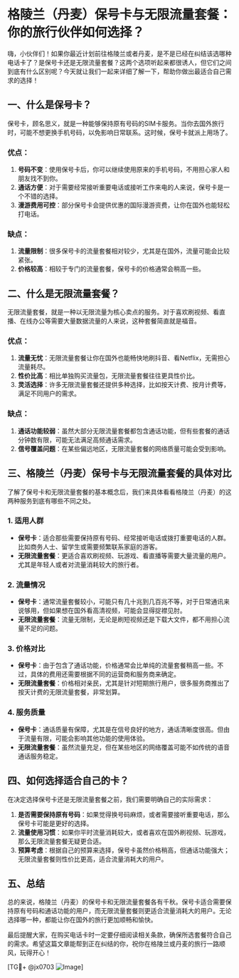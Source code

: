 # 格陵兰（丹麦）保号卡与无限流量套餐：你的旅行伙伴如何选择？

嗨，小伙伴们！如果你最近计划前往格陵兰或者丹麦，是不是已经在纠结该选哪种电话卡了？是保号卡还是无限流量套餐？这两个选项听起来都很诱人，但它们之间到底有什么区别呢？今天就让我们一起来详细了解一下，帮助你做出最适合自己需求的选择！

## 一、什么是保号卡？

保号卡，顾名思义，就是一种能够保持原有号码的SIM卡服务。当你去国外旅行时，可能不想更换手机号码，以免影响日常联系。这时候，保号卡就派上用场了。

### 优点：
1. **号码不变**：使用保号卡后，你可以继续使用原来的手机号码，不用担心家人和朋友找不到你。
2. **通话方便**：对于需要经常接听重要电话或接听工作来电的人来说，保号卡是一个不错的选择。
3. **漫游费用可控**：部分保号卡会提供优惠的国际漫游资费，让你在国外也能轻松打电话。

### 缺点：
1. **流量限制**：很多保号卡的流量套餐相对较少，尤其是在国外，流量可能会比较紧张。
2. **价格较高**：相较于专门的流量套餐，保号卡的价格通常会稍高一些。

## 二、什么是无限流量套餐？

无限流量套餐，就是一种以无限流量为核心卖点的服务。对于喜欢刷视频、看直播、在线办公等需要大量数据流量的人来说，这种套餐简直就是福音。

### 优点：
1. **流量无忧**：无限流量套餐让你在国外也能畅快地刷抖音、看Netflix，无需担心流量耗尽。
2. **性价比高**：相比单独购买流量包，无限流量套餐往往更具性价比。
3. **灵活选择**：许多无限流量套餐还提供多种选择，比如按天计费、按月计费等，满足不同用户的需求。

### 缺点：
1. **通话功能较弱**：虽然大部分无限流量套餐都包含通话功能，但有些套餐的通话分钟数有限，可能无法满足高频通话需求。
2. **信号覆盖问题**：在某些偏远地区，无限流量套餐的网络质量可能会受到影响。

## 三、格陵兰（丹麦）保号卡与无限流量套餐的具体对比

了解了保号卡和无限流量套餐的基本概念后，我们来具体看看格陵兰（丹麦）的这两种服务到底有哪些不同之处。

### 1. **适用人群**
   - **保号卡**：适合那些需要保持原有号码、经常接听电话或拨打重要电话的人群。比如商务人士、留学生或需要频繁联系家庭的游客。
   - **无限流量套餐**：更适合喜欢刷视频、玩游戏、看直播等需要大量流量的用户。尤其是年轻人或者对流量消耗较大的旅行者。

### 2. **流量情况**
   - **保号卡**：通常流量套餐较小，可能只有几十兆到几百兆不等，对于日常通讯来说够用，但如果想在国外看高清视频，可能会显得捉襟见肘。
   - **无限流量套餐**：流量无限制，无论是刷短视频还是下载大文件，都不用担心流量不足的问题。

### 3. **价格对比**
   - **保号卡**：由于包含了通话功能，价格通常会比单纯的流量套餐稍高一些。不过，具体的费用还需要根据不同的运营商和服务商来确定。
   - **无限流量套餐**：价格相对亲民，尤其是针对短期旅行用户，很多服务商推出了按天计费的无限流量套餐，非常划算。

### 4. **服务质量**
   - **保号卡**：通话质量有保障，尤其是在信号良好的地方，通话清晰度很高。但由于流量有限，可能会影响其他功能的使用体验。
   - **无限流量套餐**：虽然流量充足，但在某些地区的网络覆盖可能不如传统的语音通话服务稳定。

## 四、如何选择适合自己的卡？

在决定选择保号卡还是无限流量套餐之前，我们需要明确自己的实际需求：

1. **是否需要保持原有号码**：如果觉得换号码麻烦，或者需要接听重要电话，那么保号卡可能是更好的选择。
2. **流量使用习惯**：如果你平时流量消耗较大，或者喜欢在国外刷视频、玩游戏，那么无限流量套餐无疑更合适。
3. **预算考虑**：根据自己的预算来选择，保号卡虽然价格稍高，但通话功能强大；无限流量套餐则性价比更高，适合流量消耗大的用户。

## 五、总结

总的来说，格陵兰（丹麦）的保号卡和无限流量套餐各有千秋。保号卡适合需要保持原有号码和通话功能的用户，而无限流量套餐则更适合流量消耗大的用户。无论选择哪一种，都能让你在国外的旅行更加顺畅和愉快。

最后提醒大家，在购买电话卡时一定要仔细阅读相关条款，确保所选套餐符合自己的需求。希望这篇文章能帮到正在纠结的你，祝你在格陵兰或丹麦的旅行一路顺风，玩得开心！

[TG💪+ @jx0703 ![Image](https://github.com/user-attachments/assets/dbca1d08-cadb-493c-b0ec-ad6f7a83f270)]